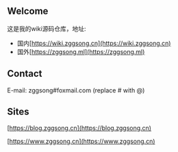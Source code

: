 ## Welcome

这是我的wiki源码仓库，地址: 
- 国内[https://wiki.zggsong.cn](https://wiki.zggsong.cn)
- 国外[https://zggsong.ml](https://zggsong.ml)

## Contact

E-mail: zggsong#foxmail.com (replace # with @)

## Sites

[https://blog.zggsong.cn](https://blog.zggsong.cn)


[https://www.zggsong.cn](https://www.zggsong.cn)
